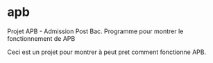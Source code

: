 # apb
Projet APB - Admission Post Bac. Programme pour montrer le fonctionnement de APB

Ceci est un projet pour montrer à peut pret comment fonctionne APB.
